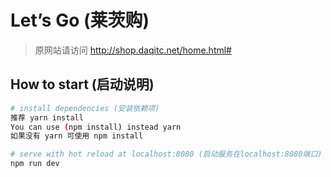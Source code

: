 # Let’s Go (莱茨购)
>原网站请访问 http://shop.daqitc.net/home.html#

## How to start (启动说明)

``` bash
# install dependencies (安装依赖项)
推荐 yarn install
You can use (npm install) instead yarn 
如果没有 yarn 可使用 npm install

# serve with hot reload at localhost:8080 (启动服务在localhost:8080端口)
npm run dev
```